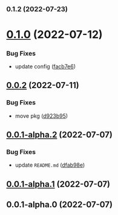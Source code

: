 ## <small>0.1.2 (2022-07-23)</small>




# [0.1.0](https://github.com/suressk/eslint-config-suressk/compare/v0.0.2...v0.1.0) (2022-07-12)


### Bug Fixes

* update  config ([facb7e6](https://github.com/suressk/eslint-config-suressk/commit/facb7e65a249b2947fd77a6f0b0d81cc21b8f038))



## [0.0.2](https://github.com/suressk/eslint-config-suressk/compare/v0.0.1-alpha.2...v0.0.2) (2022-07-11)


### Bug Fixes

* move  pkg ([d923b95](https://github.com/suressk/eslint-config-suressk/commit/d923b95b03fdfdfae81850a7ee5a490f1817b1dc))



## [0.0.1-alpha.2](https://github.com/suressk/eslint-config-suressk/compare/v0.0.1-alpha.1...v0.0.1-alpha.2) (2022-07-07)


### Bug Fixes

* update `README.md` ([dfab98e](https://github.com/suressk/eslint-config-suressk/commit/dfab98ea53faf6f348ba254e332271e443eac38f))



## [0.0.1-alpha.1](https://github.com/suressk/eslint-config-suressk/compare/v0.0.1-alpha.0...v0.0.1-alpha.1) (2022-07-07)



## 0.0.1-alpha.0 (2022-07-07)



